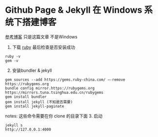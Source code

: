 # Github Page & Jekyll  在 Windows 系统下搭建博客 
[参考博客](https://xiaowangye.org/posts/how-to-build-your-own-github-blog-site-with-huxpro/)
只是这篇文章 不是Windows

1. 下载 [ruby](https://rubyinstaller.org/downloads/) 最后检查是否安装成功 
``` 
ruby -v
gem -v
```
2. 安装bundler & jekyll
```
gem sources --add https://gems.ruby-china.com/ –-remove https://rubygems.org
bundle config mirror.https://rubygems.org https://mirrors.tuna.tsinghua.edu.cn/rubygems
gem install bundler
gem install jekyll (不知是否需要)
gem install jekyll-paginate
```
notes: 这些命令需要在你 clone 的目录下面
3. 启动
```
jekyll s
http://127.0.0.1:4000 
```

